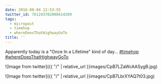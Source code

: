 ```yaml
---
date: 2016-08-04 12:53:55
twitter_id: 761243782008414209
tags:
  - micropost
  - timehop
  - whereDoesThatHighwayGoTo
title: ''
---
```


Apparently today is a "Once In a Lifetime" kind of day... [#timehop](https://twitter.com/hashtag/timehop) [#whereDoesThatHighwayGoTo](https://twitter.com/hashtag/whereDoesThatHighwayGoTo)

![Image from twitter]({{ "/" | relative_url  }}images/CpB7LZaWcAASygB.jpg)

![Image from twitter]({{ "/" | relative_url  }}images/CpB7LbrXYAQ7t03.jpg)
